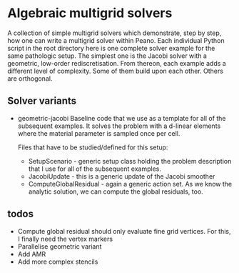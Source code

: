 # Algebraic multigrid solvers # 

A collection of simple multigrid solvers which demonstrate, step by step, how 
one can write a multigrid solver within Peano. Each individual Python script 
in the root directory here is one complete solver example for the same 
pathologic setup. The simplest one is the Jacobi solver with a geometric, 
low-order rediscretisation. From thereon, each example adds a different level 
of complexity. Some of them build upon each other. Others are orthogonal.



## Solver variants ##

- geometric-jacobi
    Baseline code that we use as a template for all of the subsequent examples.
    It solves the problem with a d-linear elements where the material parameter
    is sampled once per cell.
    
    Files that have to be studied/defined for this setup:
    - SetupScenario - generic setup class holding the problem description that 
      I use for all of the subsequent examples.
    - JacobiUpdate - this is a generic update of the Jacobi smoother
    - ComputeGlobalResidual - again a generic action set. As we know the 
      analytic solution, we can compute  the global residuals, too.
    
    
## todos ##

- Compute global residual should only evaluate fine grid vertices. For this, I finally need
  the vertex markers
- Parallelise geometric variant
- Add AMR
- Add more complex stencils


